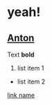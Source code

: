 # yeah!

## [Anton](http://#)

Text **bold**

1. list item 1  
* list item 2  

[link name](http://berlinjs.org)